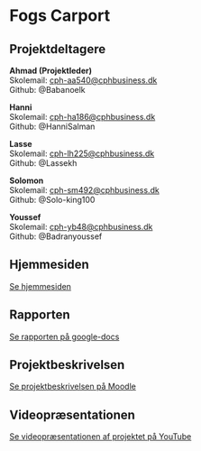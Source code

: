 # Fogs Carport

## Projektdeltagere

**Ahmad (Projektleder)**<br>
Skolemail: cph-aa540@cphbusiness.dk <br>
Github: @Babanoelk<br>

**Hanni**<br>
Skolemail: cph-ha186@cphbusiness.dk<br>
Github: @HanniSalman<br>

**Lasse**<br>
Skolemail: cph-lh225@cphbusiness.dk<br>
Github: @Lassekh<br>

**Solomon**<br>
Skolemail: cph-sm492@cphbusiness.dk<br>
Github: @Solo-king100<br>

**Youssef**<br>
Skolemail: cph-yb48@cphbusiness.dk<br>
Github: @Badranyoussef<br>

## Hjemmesiden

[Se hjemmesiden](http://159.223.19.33:7071/)

## Rapporten

[Se rapporten på google-docs](https://docs.google.com/document/d/1nJnWDTu2GeEfQiUzqrGFB_lpO_eYUiMABVNJ66xrqT8/edit?pli=1)

## Projektbeskrivelsen

[Se projektbeskrivelsen på Moodle](https://cphbusiness.mrooms.net/mod/book/view.php?id=639642)

## Videopræsentationen

[Se videopræsentationen af projektet på YouTube]()
